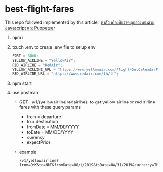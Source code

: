 # best-flight-fares

This repo followed implemented by this article : [หาตั๋วเครื่องบินราคาถูกล่วงหน้าด้วย Javascript และ Puppeteer](https://peerasak.com/post/how-to-get-best-flight-fares-with-js)

1. npm i

2. touch .env to create .env file to setup env

   ```js
   PORT = 3000;
   YELLOW_AIRLINE = "YellowAir";
   RED_AIRLINE = "RedAir";
   YELLOW_AIRLINE_URL = "https://www.yellowair.com/Flight/GetCalendarFare";
   RED_AIRLINE_URL = "https://www.redair.com/th/th";
   ```

3. npm start

4. use postman

   - GET : /v1/{yellowairline|redairline}: to get yellow airline or red airline fares with these query params

     - from = departure
     - to = destination
     - fromDate = MM/DD/YYYY
     - toDate = MM/DD/YYYY
     - currency
     - expectPrice

   - example

     ```
     /v1/yellowairline?from=DMK&to=NRT&fromDate=08/1/2019&toDate=08/31/2019&currency=THB&expectPrice=7000
     ```
